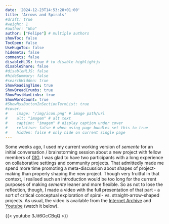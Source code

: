 ```yaml
---
date: '2024-12-23T14:53:28+01:00'
title: 'Arrows and Spirals'
#draft: true
#weight: 1
#author: "Who"
author: ["Felipe"] # multiple authors
showToc: false
TocOpen: false
UseHugoToc: false
hidemeta: false
comments: false
disableHLJS: true # to disable highlightjs
disableShare: false
#disableHLJS: false
#hideSummary: false
#searchHidden: true
ShowReadingTime: true
ShowBreadCrumbs: true
ShowPostNavLinks: true
ShowWordCount: true
#ShowRssButtonInSectionTermList: true
#cover:
#    image: "/img/icon.png" # image path/url
#    alt: "imagem" # alt text
#    caption: "imagem" # display caption under cover
#    relative: false # when using page bundles set this to true
#    hidden: false # only hide on current single page
---
```


Some weeks ago, I used my current working version of *semente* for an initial conversation / brainstorming session about a new project with fellow members of [GIG](https://globalinnovationgathering.org). I was glad to have two participants with a long experience on collaborative settings and community projects. That admittedly made me spend more time promoting a meta-discussion about shapes of project-making than properly shaping the new project. Though very fruitful in that context, I realised such an introduction would be too long for the current purposes of making *semente* leaner and more flexible. So as not to lose the reflection, though, I made a video with the full presentation of that part - a sort of critical conceptual exploration of spiral- vs. straight-arrow-shaped projects. As usual, the video is available from the [Internet Archive](https://archive.org/details/semente-arrows-and-spirals) and [Youtube](https://www.youtube.com/watch?v=3Jit6GcCBqQ) (watch it below).


{{< youtube 3Jit6GcCBqQ  >}}

